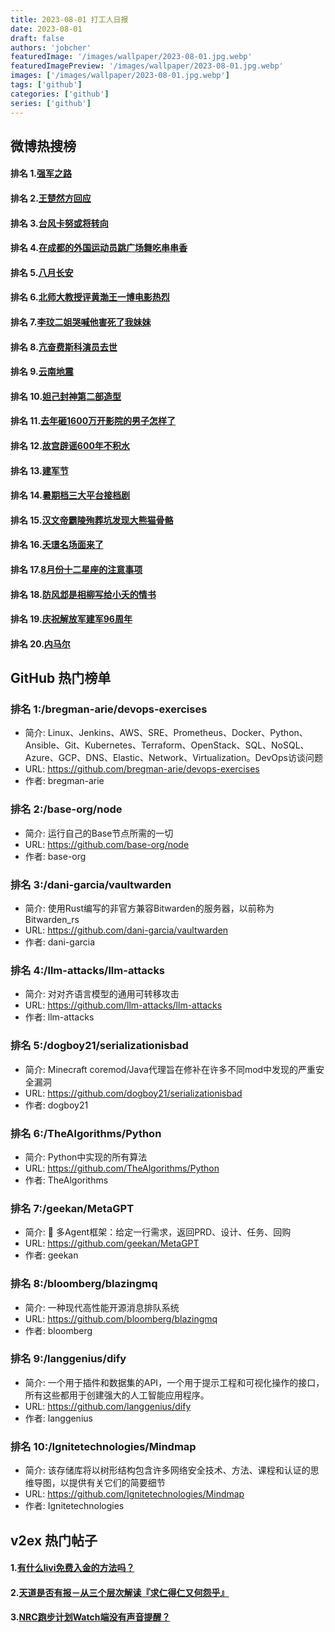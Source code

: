 ```yaml
---
title: 2023-08-01 打工人日报
date: 2023-08-01
draft: false
authors: 'jobcher'
featuredImage: '/images/wallpaper/2023-08-01.jpg.webp'
featuredImagePreview: '/images/wallpaper/2023-08-01.jpg.webp'
images: ['/images/wallpaper/2023-08-01.jpg.webp']
tags: ['github']
categories: ['github']
series: ['github']
---
```


## 微博热搜榜

#### 排名 1.[强军之路](https://s.weibo.com/weibo?q=强军之路)
#### 排名 2.[王楚然方回应](https://s.weibo.com/weibo?q=王楚然方回应)
#### 排名 3.[台风卡努或将转向](https://s.weibo.com/weibo?q=台风卡努或将转向)
#### 排名 4.[在成都的外国运动员跳广场舞吃串串香](https://s.weibo.com/weibo?q=在成都的外国运动员跳广场舞吃串串香)
#### 排名 5.[八月长安](https://s.weibo.com/weibo?q=八月长安)
#### 排名 6.[北师大教授评黄渤王一博电影热烈](https://s.weibo.com/weibo?q=北师大教授评黄渤王一博电影热烈)
#### 排名 7.[李玟二姐哭喊他害死了我妹妹](https://s.weibo.com/weibo?q=李玟二姐哭喊他害死了我妹妹)
#### 排名 8.[亢奋费斯科演员去世](https://s.weibo.com/weibo?q=亢奋费斯科演员去世)
#### 排名 9.[云南地震](https://s.weibo.com/weibo?q=云南地震)
#### 排名 10.[妲己封神第二部造型](https://s.weibo.com/weibo?q=妲己封神第二部造型)
#### 排名 11.[去年砸1600万开影院的男子怎样了](https://s.weibo.com/weibo?q=去年砸1600万开影院的男子怎样了)
#### 排名 12.[故宫辟谣600年不积水](https://s.weibo.com/weibo?q=故宫辟谣600年不积水)
#### 排名 13.[建军节](https://s.weibo.com/weibo?q=建军节)
#### 排名 14.[暑期档三大平台接档剧](https://s.weibo.com/weibo?q=暑期档三大平台接档剧)
#### 排名 15.[汉文帝霸陵殉葬坑发现大熊猫骨骼](https://s.weibo.com/weibo?q=汉文帝霸陵殉葬坑发现大熊猫骨骼)
#### 排名 16.[夭璟名场面来了](https://s.weibo.com/weibo?q=夭璟名场面来了)
#### 排名 17.[8月份十二星座的注意事项](https://s.weibo.com/weibo?q=8月份十二星座的注意事项)
#### 排名 18.[防风邶是相柳写给小夭的情书](https://s.weibo.com/weibo?q=防风邶是相柳写给小夭的情书)
#### 排名 19.[庆祝解放军建军96周年](https://s.weibo.com/weibo?q=庆祝解放军建军96周年)
#### 排名 20.[内马尔](https://s.weibo.com/weibo?q=内马尔)
## GitHub 热门榜单

### 排名 1:/bregman-arie/devops-exercises
- 简介: Linux、Jenkins、AWS、SRE、Prometheus、Docker、Python、Ansible、Git、Kubernetes、Terraform、OpenStack、SQL、NoSQL、Azure、GCP、DNS、Elastic、Network、Virtualization。DevOps访谈问题
- URL: https://github.com/bregman-arie/devops-exercises
- 作者: bregman-arie 

### 排名 2:/base-org/node
- 简介: 运行自己的Base节点所需的一切
- URL: https://github.com/base-org/node
- 作者: base-org 

### 排名 3:/dani-garcia/vaultwarden
- 简介: 使用Rust编写的非官方兼容Bitwarden的服务器，以前称为Bitwarden_rs
- URL: https://github.com/dani-garcia/vaultwarden
- 作者: dani-garcia 

### 排名 4:/llm-attacks/llm-attacks
- 简介: 对对齐语言模型的通用可转移攻击
- URL: https://github.com/llm-attacks/llm-attacks
- 作者: llm-attacks 

### 排名 5:/dogboy21/serializationisbad
- 简介: Minecraft coremod/Java代理旨在修补在许多不同mod中发现的严重安全漏洞
- URL: https://github.com/dogboy21/serializationisbad
- 作者: dogboy21 

### 排名 6:/TheAlgorithms/Python
- 简介: Python中实现的所有算法
- URL: https://github.com/TheAlgorithms/Python
- 作者: TheAlgorithms 

### 排名 7:/geekan/MetaGPT
- 简介: 🌟 多Agent框架：给定一行需求，返回PRD、设计、任务、回购
- URL: https://github.com/geekan/MetaGPT
- 作者: geekan 

### 排名 8:/bloomberg/blazingmq
- 简介: 一种现代高性能开源消息排队系统
- URL: https://github.com/bloomberg/blazingmq
- 作者: bloomberg 

### 排名 9:/langgenius/dify
- 简介: 一个用于插件和数据集的API，一个用于提示工程和可视化操作的接口，所有这些都用于创建强大的人工智能应用程序。
- URL: https://github.com/langgenius/dify
- 作者: langgenius 

### 排名 10:/Ignitetechnologies/Mindmap
- 简介: 该存储库将以树形结构包含许多网络安全技术、方法、课程和认证的思维导图，以提供有关它们的简要细节
- URL: https://github.com/Ignitetechnologies/Mindmap
- 作者: Ignitetechnologies 

## v2ex 热门帖子

#### 1.[有什么livi免费入金的方法吗？](https://www.v2ex.com/t/961373#reply2)
#### 2.[天道是否有报－从三个层次解读『求仁得仁又何怨乎』](https://www.v2ex.com/t/961374#reply1)
#### 3.[NRC跑步计划Watch端没有声音提醒？](https://www.v2ex.com/t/961375#reply0)
